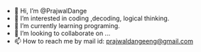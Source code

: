 - 👋 Hi, I’m @PrajwalDange
- 👀 I’m interested in coding ,decoding, logical thinking.
- 🌱 I’m currently learning programing. 
- 💞️ I’m looking to collaborate on ...
- 📫 How to reach me by mail id: prajwaldangeeng@gmail.com

<!---
PrajwalDange/PrajwalDange is a ✨ special ✨ repository because its `README.md` (this file) appears on your GitHub profile.
You can click the Preview link to take a look at your changes.
--->
